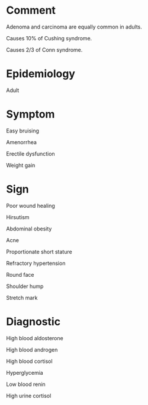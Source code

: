 # Comment

Adenoma and carcinoma are equally common in adults.

Causes 10% of Cushing syndrome.

Causes 2/3 of Conn syndrome.

# Epidemiology

Adult

# Symptom

Easy bruising

Amenorrhea

Erectile dysfunction

Weight gain

# Sign

Poor wound healing

Hirsutism

Abdominal obesity

Acne

Proportionate short stature

Refractory hypertension

Round face

Shoulder hump

Stretch mark

# Diagnostic

High blood aldosterone

High blood androgen

High blood cortisol

Hyperglycemia

Low blood renin

High urine cortisol
